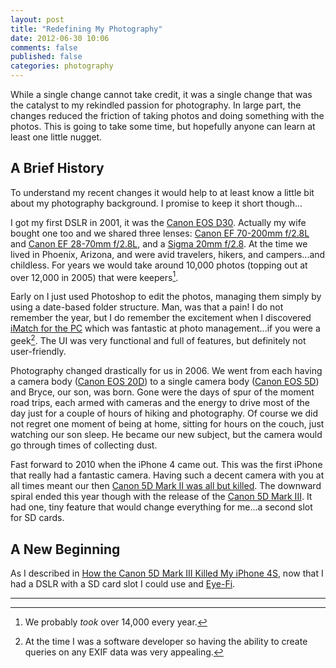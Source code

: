 ```yaml
---
layout: post
title: "Redefining My Photography"
date: 2012-06-30 10:06
comments: false
published: false
categories: photography
---
```


While a single change cannot take credit, it was a single change that was the catalyst to my rekindled passion for photography. In large part, the changes reduced the friction of taking photos and doing something with the photos. This is going to take some time, but hopefully anyone can learn at least one little nugget.

## A Brief History

To understand my recent changes it would help to at least know a little bit about my photography background. I promise to keep it short though...

I got my first DSLR in 2001, it was the [Canon EOS D30][d30]. Actually my wife bought one too and we shared three lenses: [Canon EF 70-200mm f/2.8L][70mm] and [Canon EF 28-70mm f/2.8L][28mm], and a [Sigma 20mm f/2.8][20mm]. At the time we lived in Phoenix, Arizona, and were avid travelers, hikers, and campers...and childless. For years we would take around 10,000 photos (topping out at over 12,000 in 2005) that were keepers[^fn-more].

Early on I just used Photoshop to edit the photos, managing them simply by using a date-based folder structure. Man, was that a pain! I do not remember the year, but I do remember the excitement when I discovered [iMatch for the PC][imatch] which was fantastic at photo management...if you were a geek[^fn-geek]. The UI was very functional and full of features, but definitely not user-friendly.

Photography changed drastically for us in 2006. We went from each having a camera body ([Canon EOS 20D][20d]) to a single camera body ([Canon EOS 5D][5d]) and Bryce, our son, was born. Gone were the days of spur of the moment road trips, each armed with cameras and the energy to drive most of the day just for a couple of hours of hiking and photography. Of course we did not regret one moment of being at home, sitting for hours on the couch, just watching our son sleep. He became our new subject, but the camera would go through times of collecting dust.

Fast forward to 2010 when the iPhone 4 came out. This was the first iPhone that really had a fantastic camera. Having such a decent camera with you at all times meant our then [Canon 5D Mark II was all but killed][kill]. The downward spiral ended this year though with the release of the [Canon 5D Mark III][m3]. It had one, tiny feature that would change everything for me...a second slot for SD cards.

## A New Beginning

As I described in [How the Canon 5D Mark III Killed My iPhone 4S][rip4S], now that I had a DSLR with a SD card slot I could use and [Eye-Fi][eyefi].



---

[^fn-more]: We probably _took_ over 14,000 every year.
[^fn-geek]: At the time I was a software developer so having the ability to create queries on any EXIF data was very appealing.


[d30]: foo "Canon EOS D30 - my first DSLR"
[70mm]: foo "Canon EF 70-200mm f/2.8L"
[28mm]: foo "Canon EF 28-70mm f/2.8L"
[20mm]: foo "Sigma 20mm f/2.8"
[imatch]: foo "iMatch for the PC"
[20d]: foo "Canon EOS 20D"
[5d]: foo "Canon EOS 5D"
[kill]: /2010/08/17/iPhone-Killed-Canon-5D-Mark-II-Take-2/ "How My iPhone 4 Killed My Canon 5D Mark II: Take 2 by Brandon Bohling"
[m3]: foo "Canon 5D Mark III"
[rip4S]: /2012/05/24/Canon-5D-Mark-III-Killed-iPhone/ "How the Canon 5D Mark III Killed My iPhone 4S"
[eyefi]: http://www.eye.fi/ "Eye-Fi: wireless photo and video uploads from your camera to your computer & amp;the web."
